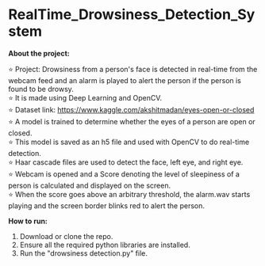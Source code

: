 # RealTime_Drowsiness_Detection_System

**About the project:** <br>

⭐ Project: Drowsiness from a person's face is detected in real-time from the webcam feed and an alarm is played to alert the person if the person is found to be drowsy. <br>
⭐ It is made using Deep Learning and OpenCV. <br>
:star: Dataset link: https://www.kaggle.com/akshitmadan/eyes-open-or-closed <br>
⭐ A model is trained to determine whether the eyes of a person are open or closed.<br>
⭐ This model is saved as an h5 file and used with OpenCV to do real-time detection. <br>
⭐ Haar cascade files are used to detect the face, left eye, and right eye. <br>
⭐ Webcam is opened and a Score denoting the level of sleepiness of a person is calculated and displayed on the screen. <br>
⭐ When the score goes above an arbitrary threshold, the alarm.wav starts playing and the screen border blinks red to alert the person.<br>

**How to run:**

1. Download or clone the repo.
2. Ensure all the required python libraries are installed.
3. Run the "drowsiness detection.py" file.

